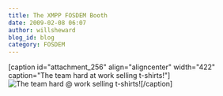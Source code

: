 ```yaml
---
title: The XMPP FOSDEM Booth
date: 2009-02-08 06:07
author: willsheward
blog_id: blog
category: FOSDEM
---
```


[caption id="attachment\_256" align="aligncenter" width="422" caption="The team hard at work selling t-shirts!"]![The team hard @ work selling t-shirts!](http://stage.xmpp.org/wp-content/uploads/2009/02/6.jpg "The team hard @ work selling t-shirts!")[/caption]
